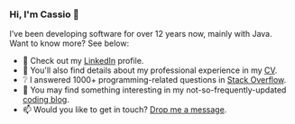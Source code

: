 ### Hi, I'm Cassio :wave:
  
I’ve been developing software for over 12 years now, mainly with Java.  
Want to know more? See below:

- :briefcase: Check out my [LinkedIn][linkedin] profile.
- :rocket: You'll also find details about my professional experience in my [CV].
- :grey_question: I answered 1000+ programming-related questions in [Stack Overflow][stack-overflow].
- :thought_balloon: You may find something interesting in my not-so-frequently-updated [coding blog][blog].
- :mailbox: Would you like to get in touch? [Drop me a message][contact].  


[blog]: https://cassiomolin.com
[contact]: https://cassiomolin.com/contact
[cv]: https://cassiomolin.com/cv
[linkedin]: https://www.linkedin.com/in/cassiomolin
[stack-overflow]: https://www.stackoverflow.com/u/1426227

<!--
Emoji cheat sheet: https://github.com/ikatyang/emoji-cheat-sheet/blob/master/README.md
-->

